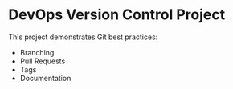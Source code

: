 # DevOps Version Control Project

This project demonstrates Git best practices:
- Branching
- Pull Requests
- Tags
- Documentation
